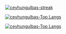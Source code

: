 

[![ceyhungulbas-streak](https://github-readme-streak-stats.herokuapp.com?user=ceyhungulbas&theme=tokyonight&date_format=j%20M%5B%20Y%5D&fire=DD2727)](https://git.io/streak-stats)

[![ceyhungulbas-Top Langs](https://github-readme-stats.vercel.app/api?username=ceyhungulbas&count_private=true&show_icons=true&theme=tokyonight&hide=stars)](https://github.com/anuraghazra/github-readme-stats)

[![ceyhungulbas-Top Langs](https://github-readme-stats.vercel.app/api/top-langs/?username=ceyhungulbas&layout=compact&theme=tokyonight)](https://github.com/anuraghazra/github-readme-stats)


<!--

![visitors](https://visitor-badge.glitch.me/badge?page_id=ceyhungulbas.visitor-badge)





**ceyhungulbas/ceyhungulbas** is a ✨ _special_ ✨ repository because its `README.md` (this file) appears on your GitHub profile.

Here are some ideas to get you started:

- 🔭 I’m currently working on ...
- 🌱 I’m currently learning ...
- 👯 I’m looking to collaborate on ...
- 🤔 I’m looking for help with ...
- 💬 Ask me about ...
- 📫 How to reach me: ...
- 😄 Pronouns: ...
- ⚡ Fun fact: ...
-->
